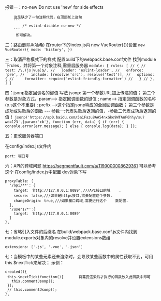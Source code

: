 
报错一：no-new
        Do not use 'new' for side effects


        这是缺少了一句注释代码，在顶部加上这句 
        ```
            /* eslint-disable no-new */ 
        ```
         即可解决。

二：路由删除#(哈希) 
    在router下的index.js内 new VueRouter({})设置
    ```
    new VueRouter({
        mode: 'history',
    })
    ```

三：取消严格模式下的样式
    配置build下的webpack.base.conf文件
    找到module下rules，并将第一个对象注释,需重启服务器
    ```
    module: {
        rules: [
        // {
        //   test: /\.(js|vue)$/,
        //   loader: 'eslint-loader',
        //   enforce: 'pre',
        //   include: [resolve('src'), resolve('test')],
        //   options: {
        //     formatter: require('eslint-friendly-formatter')
        //   }
        // },
        ]
    }
    ```

四：jsonp指定回调名的键值 
    写法
    jsonp:
        第一个参数URL加上传递的值；
        第二个参数是对象方式，param--> 指定回调函数的键值 ; name--> 指定回调函数的名称(p.s这个不重要) ; prefix -->这个指定jsonp响应的全局回调函数；
        第三个参数是成功或失败后的函数 --- 参数一:代表失败后返回的值，-参数二代表成功后返回的值！
    ```
        jsonp('https://sp0.baidu.com/5a1Fazu8AA54nxGko9WTAnF6hhy/su?wd=123',{param:'cb'}, function (err, data) {
            if (err) {
                console.error(err.message);
            } else {
                console.log(data);
            }
        });
    ```

五：更改服务器端口

在config/index.js文件内
``` 
port: 端口号

```


六：API的跨域问题
https://segmentfault.com/a/1190000008629361 可以参考这个
在config/index.js中配置
dev对象下写
```
proxyTable: {
  '/api/**': {
    target: 'http://127.0.0.1:8089',///API接口的域    .
    secure: false,///如果是https接口,需要配置这个参数.
    changeOrigin: true,///如果接口跨域,需要进行这个    数配置.
  },
  '/users/*':{
    target: 'http://127.0.0.1:8089'
  }
},

```

 七：省略引入文件的后缀名
 在build/webpack.base.conf.js文件内找到module.exports对象内的resolve并设置extensions数组
```
extensions: ['.js', '.vue', '.json']
```


 七：当模板中的某些元素还未渲染时，会导致某些函数中的属性获取不到，可用this.$nextTick来解决；
 示例：
 ```
created(){
  this.$nextTick(function(){       将需要渲染后才执行的函数放入此函数中即可
    this.commentJsonp();
  });
  // this.commentJsonp();
},
 ```
